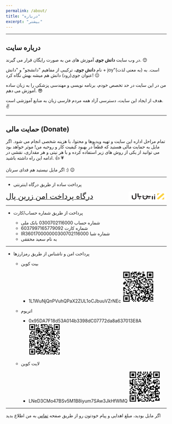 ```yaml
---
permalink: /about/
title: "درباره"
excerpt: "بیشتر"
---
```


-------------------------------------
## درباره سایت

در وب سایت **دانش جوی** آموزش های من به صورت رایگان قرار می گیرند. :blush:

نام **دانش جوی**، ترکیبی از مفاهیم "دانشجو" و "دانش + joy"(به معنی لذت) است.
به عنوان جوی(رود) دانش هم میشه بهش نگاه کرد! :neutral_face:

من در این سایت در حد تخصص خودم، برنامه نویسی و مهندسی پزشکی را به زبان ساده آموزش می دهم. :sunglasses:

هدف از ایجاد این سایت، دسترسی آزاد همه مردم فارسی زبان به منابع آموزشی است. :v:

-------------------------------------

## حمایت مالی (Donate)

تمام مراحل اداره این سایت و تهیه ویدیوها و محتوا، با هزینه شخصی انجام می شود.
اگر مایل به حمایت مالی هستید
که قطعاً در بهبود کیفیت کار و روحیه من! موثر خواهد بود
می توانید از یکی از روش های زیر استفاده کرده و با هر نیتی و هر مقداری، نقشی در ادامه این راه داشته باشید. :+1: :heartpulse:

اگر مایل نیستید هم فدای سرتان :) :wink: 

-------------------------------------

* پرداخت ساده از طریق درگاه اینترنتی

<a href="https://zarinp.al/@saeeddiscovery" class="btn btn--info btn-lg" role="button"><font size="+2"> درگاه پرداخت امن زرین پال </font><img src="../assets/images/zarinpal.png" width="120" height="30" style="float:right;"></a>


-------------------------------------

* پرداخت از طریق شماره حساب/کارت

  * شماره حساب 0300702116000 بانک ملی
  * شماره کارت 6037997165779092
  * IR360170000000300702116000 شماره شبا 
  * به نام سعید محققی

-------------------------------------

* پرداخت امن و ناشناس از طریق رمزارزها
  * بیت کوین
    * 1L1WuNjQnPVuhQPaX2ZUL1oCJbuuVZrNEc <a href="../assets/images/BTC.png"><img src="../assets/images/BTC.png" width="100" height="100"></a>
  
  * اتریوم
    * 0x95DA7F18d53A014b3398dC07772da8a637013E8A <a href="../assets/images/ETH.png"><img src="../assets/images/ETH.png" width="100" height="100"></a>
    
  * لایت کوین
    * LNeD3CMo47BSv5M1B8iyum7SAw3JkHfWMQ <a href="../assets/images/LTC.png"><img src="../assets/images/LTC.png" width="100" height="100"></a>

-------------------------------------

اگر مایل بودید، مبلغ اهدایی و پیام خودتون رو از طریق صفحه <a href="https://daneshjoy.ir/contact/">تماس</a> به من اطلاع بدید
